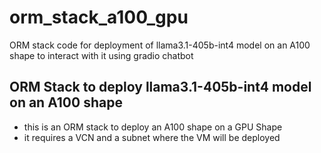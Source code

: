 # orm_stack_a100_gpu
ORM stack code for deployment of llama3.1-405b-int4 model on an A100 shape to interact with it using gradio chatbot 


## ORM Stack to deploy llama3.1-405b-int4 model on an A100 shape

- this is an ORM stack to deploy an A100 shape on a GPU Shape
- it requires a VCN and a subnet where the VM will be deployed
